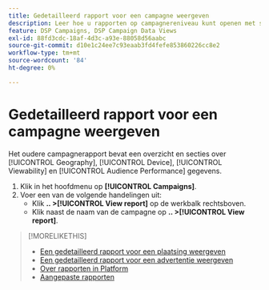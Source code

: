 ```yaml
---
title: Gedetailleerd rapport voor een campagne weergeven
description: Leer hoe u rapporten op campagnereniveau kunt openen met secties over de gegevens Geografie, Apparaat, Viewability en Publiek.
feature: DSP Campaigns, DSP Campaign Data Views
exl-id: 88fd3cdc-18af-4d3c-a93e-88058d56aabc
source-git-commit: d10e1c24ee7c93eaab3fd4fefe853860226cc8e2
workflow-type: tm+mt
source-wordcount: '84'
ht-degree: 0%

---
```


# Gedetailleerd rapport voor een campagne weergeven

Het oudere campagnerapport bevat een overzicht en secties over [!UICONTROL Geography], [!UICONTROL Device], [!UICONTROL Viewability] en [!UICONTROL Audience Performance] gegevens.

1. Klik in het hoofdmenu op **[!UICONTROL Campaigns]**.
1. Voer een van de volgende handelingen uit:
   * Klik **.. >[!UICONTROL View report]** op de werkbalk rechtsboven.
   * Klik naast de naam van de campagne op **.. >[!UICONTROL View report]**.

>[!MORELIKETHIS]
>
>* [Een gedetailleerd rapport voor een plaatsing weergeven](/help/dsp/campaign-management/placements/placement-view-report.md)
>* [Een gedetailleerd rapport voor een advertentie weergeven](/help/dsp/campaign-management/ads/ad-view-report.md)
>* [Over rapporten in Platform](/help/dsp/campaign-management/reports/campaign-reports-about.md)
>* [Aangepaste rapporten](/help/dsp/reports/report-about.md)

